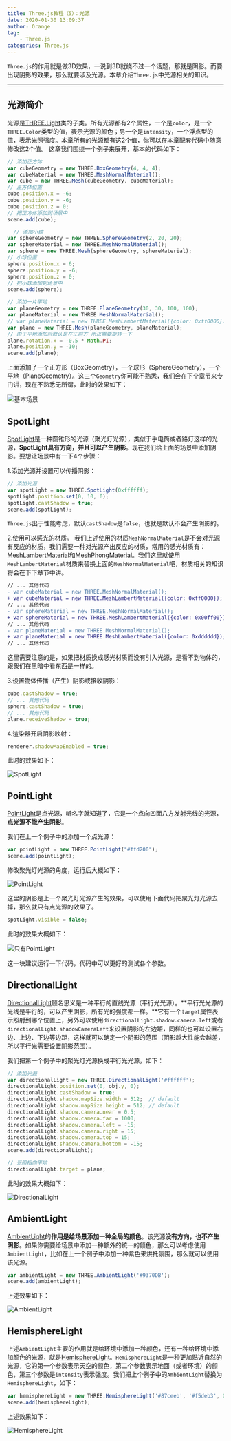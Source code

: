 ```yaml
---
title: Three.js教程（5）：光源
date: 2020-01-30 13:09:37
author: Orange
tag:
	- Three.js
categories: Three.js
---
```


`Three.js`的作用就是做3D效果，一说到3D就绕不过一个话题，那就是阴影。而要出现阴影的效果，那么就要涉及光源。本章介绍`Three.js`中光源相关的知识。

----

## 光源简介 ##

光源是[THREE.Light](https://threejs.org/docs/index.html#api/en/lights/Light)类的子类。所有光源都有2个属性，一个是`color`，是一个`THREE.Color`类型的值，表示光源的颜色；另一个是`intensity`，一个浮点型的值，表示光照强度。本章所有的光源都有这2个值，你可以在本章配套代码中随意修改这2个值。
这章我们围绕一个例子来展开，基本的代码如下：

```JavaScript
// 添加正方体
var cubeGeometry = new THREE.BoxGeometry(4, 4, 4);
var cubeMaterial = new THREE.MeshNormalMaterial();
var cube = new THREE.Mesh(cubeGeometry, cubeMaterial);
// 正方体位置
cube.position.x = -6;
cube.position.y = -6;
cube.position.z = 0;
// 把正方体添加到场景中
scene.add(cube);

  // 添加小球
var sphereGeometry = new THREE.SphereGeometry(2, 20, 20);
var sphereMaterial = new THREE.MeshNormalMaterial();
var sphere = new THREE.Mesh(sphereGeometry, sphereMaterial);
// 小球位置
sphere.position.x = 6;
sphere.position.y = -6;
sphere.position.z = 0;
// 把小球添加到场景中
scene.add(sphere);

// 添加一片平地
var planeGeometry = new THREE.PlaneGeometry(30, 30, 100, 100);
var planeMaterial = new THREE.MeshNormalMaterial();
// var planeMaterial = new THREE.MeshLambertMaterial({color: 0xff0000});
var plane = new THREE.Mesh(planeGeometry, planeMaterial);
// 由于平地添加后默认是在正前方 所以需要旋转一下
plane.rotation.x = -0.5 * Math.PI;
plane.position.y = -10;
scene.add(plane);
```

上面添加了一个正方形（BoxGeometry），一个球形（SphereGeometry），一个平地（PlaneGeometry）。这三个`Geometry`你可能不熟悉，我们会在下个章节来专门讲，现在不熟悉无所谓，此时的效果如下：

![基本场景](1.png)

## SpotLight ##

[SpotLight](https://threejs.org/docs/#api/en/lights/SpotLight)是一种圆锥形的光源（聚光灯光源），类似于手电筒或者路灯这样的光源，**SpotLight具有方向，并且可以产生阴影**。现在我们给上面的场景中添加阴影。要想让场景中有一下4个步骤：

1.添加光源并设置可以传播阴影：

  ```JavaScript
  // 添加光源
  var spotLight = new THREE.SpotLight(0xffffff);
  spotLight.position.set(0, 10, 0);
  spotLight.castShadow = true;
  scene.add(spotLight);
  ```

  `Three.js`出于性能考虑，默认`castShadow`是`false`，也就是默认不会产生阴影的。

2.使用可以感光的材质。
  我们上述使用的材质`MeshNormalMaterial`是不会对光源有反应的材质，我们需要一种对光源产出反应的材质，常用的感光材质有：[MeshLambertMaterial](https://threejs.org/docs/index.html#api/en/materials/MeshLambertMaterial)和[MeshPhongMaterial](https://threejs.org/docs/index.html#api/en/materials/MeshPhongMaterial)。我们这里就使用`MeshLambertMaterial`材质来替换上面的`MeshNormalMaterial`吧，材质相关的知识将会在下下章节中讲。

  ```diff
  // ... 其他代码
  - var cubeMaterial = new THREE.MeshNormalMaterial();
  + var cubeMaterial = new THREE.MeshLambertMaterial({color: 0xff0000});
  // ... 其他代码
  - var sphereMaterial = new THREE.MeshNormalMaterial();
  + var sphereMaterial = new THREE.MeshLambertMaterial({color: 0x00ff00});
  // ... 其他代码
  - var planeMaterial = new THREE.MeshNormalMaterial();
  + var planeMaterial = new THREE.MeshLambertMaterial({color: 0xdddddd});
  // ... 其他代码
  ```

  这里需要注意的是，如果把材质换成感光材质而没有引入光源，是看不到物体的，跟我们在黑暗中看东西是一样的。

3.设置物体传播（产生）阴影或接收阴影：

  ```JavaScript
  cube.castShadow = true;
  // ... 其他代码
  sphere.castShadow = true;
  // ... 其他代码
  plane.receiveShadow = true;
  ```

4.渲染器开启阴影映射：

  ```JavaScript
  renderer.shadowMapEnabled = true;
  ```

此时的效果如下：

![SpotLight](2.png)

## PointLight ##

[PointLight](https://threejs.org/docs/index.html#api/en/lights/PointLight)是点光源，听名字就知道了，它是一个点向四面八方发射光线的光源，**点光源不能产生阴影**。

我们在上一个例子中的添加一个点光源：

 ```JavaScript
var pointLight = new THREE.PointLight("#ffd200");
scene.add(pointLight);
```

修改聚光灯光源的角度，运行后大概如下：

![PointLight](3.png)

这里的阴影是上一个聚光灯光源产生的效果，可以使用下面代码把聚光灯光源去掉，那么就只有点光源的效果了。

 ```JavaScript
spotLight.visible = false;
```

此时的效果大概如下：

![只有PointLight](4.png)

这一块建议运行一下代码，代码中可以更好的测试各个参数。

## DirectionalLight ##

[DirectionalLight](https://threejs.org/docs/index.html#api/en/lights/DirectionalLight)顾名思义是一种平行的直线光源（平行光光源）。**平行光光源的光线是平行的，可以产生阴影，所有光的强度都一样。**它有一个`target`属性表示照射到哪个位置上，另外可以使用`directionalLight.shadow.camera.left`或者`directionalLight.shadowCameraLeft`来设置阴影的左边距，同样的也可以设置右边、上边、下边等边距，这样就可以确定一个阴影的范围（阴影越大性能会越差，所以平行光需要设置阴影范围）。

我们把第一个例子中的聚光灯光源换成平行光光源，如下：

```JavaScript
// 添加光源
var directionalLight = new THREE.DirectionalLight('#ffffff');
directionalLight.position.set(0, obj.y, 0);
directionalLight.castShadow = true;
directionalLight.shadow.mapSize.width = 512;  // default
directionalLight.shadow.mapSize.height = 512; // default
directionalLight.shadow.camera.near = 0.5;
directionalLight.shadow.camera.far = 1000;
directionalLight.shadow.camera.left = -15;
directionalLight.shadow.camera.right = 15;
directionalLight.shadow.camera.top = 15;
directionalLight.shadow.camera.bottom = -15;
scene.add(directionalLight);

// 光照指向平地
directionalLight.target = plane;
```

此时的效果大概如下：

![DirectionalLight](5.png)

## AmbientLight ##

[AmbientLight](https://threejs.org/docs/index.html#api/en/lights/AmbientLight)的**作用是给场景添加一种全局的颜色**。该光源**没有方向，也不产生阴影**。如果你需要给场景中添加一种额外的统一的颜色，那么可以考虑使用`AmbientLight`，比如在上一个例子中添加一种紫色来烘托氛围，那么就可以使用该光源。

```JavaScript
var ambientLight = new THREE.AmbientLight('#9370DB');
scene.add(ambientLight);
```

上述效果如下：

![AmbientLight](6.png)

## HemisphereLight ##

上述`AmbientLight`主要的作用就是给环境中添加一种颜色，还有一种给环境中添加颜色的光源，就是[HemisphereLight](https://threejs.org/docs/index.html#api/en/lights/HemisphereLight)。`HemisphereLight`是一种更加贴近自然的光源，它的第一个参数表示天空的颜色，第二个参数表示地面（或者环境）的颜色，第三个参数是`intensity`表示强度。我们把上个例子中的`AmbientLight`替换为`HemisphereLight`，如下：

```JavaScript
var hemisphereLight = new THREE.HemisphereLight('#87ceeb', '#f5deb3', 0.4);
scene.add(hemisphereLight);
```

上述效果如下：

![HemisphereLight](7.png)
